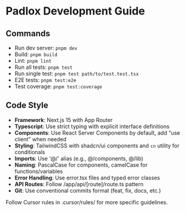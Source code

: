# Padlox Development Guide

## Commands
- Run dev server: `pnpm dev`
- Build: `pnpm build`
- Lint: `pnpm lint`
- Run all tests: `pnpm test`
- Run single test: `pnpm test path/to/test.test.tsx`
- E2E tests: `pnpm test:e2e`
- Test coverage: `pnpm test:coverage`

## Code Style
- **Framework**: Next.js 15 with App Router
- **Typescript**: Use strict typing with explicit interface definitions
- **Components**: Use React Server Components by default, add "use client" when needed
- **Styling**: TailwindCSS with shadcn/ui components and `cn` utility for conditionals
- **Imports**: Use '@/' alias (e.g., @/components, @/lib)
- **Naming**: PascalCase for components, camelCase for functions/variables
- **Error Handling**: Use error.tsx files and typed error classes
- **API Routes**: Follow /app/api/[route]/route.ts pattern
- **Git**: Use conventional commits format (feat, fix, docs, etc.)

Follow Cursor rules in .cursor/rules/ for more specific guidelines.